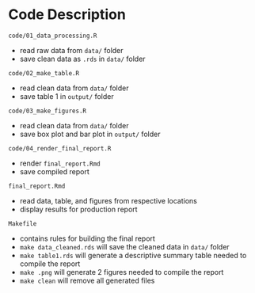 # Code Description

`code/01_data_processing.R`
- read raw data from `data/` folder
- save clean data as `.rds` in `data/` folder

`code/02_make_table.R`
- read clean data from `data/` folder
- save table 1 in `output/` folder

`code/03_make_figures.R`
- read clean data from `data/` folder
- save box plot and bar plot in `output/` folder

`code/04_render_final_report.R`
- render `final_report.Rmd` 
- save compiled report

`final_report.Rmd`
- read data, table, and figures from respective locations
- display results for production report

`Makefile`
- contains rules for building the final report
- `make data_cleaned.rds` will save the cleaned data in `data/` folder
- `make table1.rds` will generate a descriptive summary table needed to compile the report
- `make .png` will generate 2 figures needed to compile the report
- `make clean` will remove all generated files

